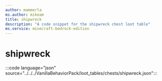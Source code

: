 ```yaml
---
author: mammerla
ms.author: mikeam
title: shipwreck
description: "A code snippet for the shipwreck chest loot table"
ms.service: minecraft-bedrock-edition
---
```


# shipwreck

:::code language="json" source="../../../VanillaBehaviorPack/loot_tables/chests/shipwreck.json":::

